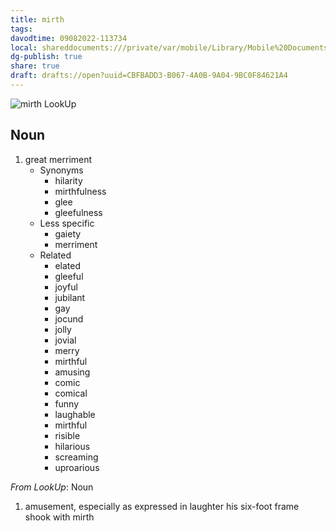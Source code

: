 ```yaml
---
title: mirth
tags: 
davodtime: 09082022-113734
local: shareddocuments:///private/var/mobile/Library/Mobile%20Documents/iCloud~md~obsidian/Documents/OBSHIDDIAN/drafts/CBFBADD3-B067-4A0B-9A04-9BC0F84621A4.md
dg-publish: true
share: true
draft: drafts://open?uuid=CBFBADD3-B067-4A0B-9A04-9BC0F84621A4
---
```


![mirth LookUp](https://i.snap.as/bdsyBkGQ.png)


## Noun

1. great merriment
	- Synonyms
		- hilarity
		- mirthfulness
		- glee
		- gleefulness
	- Less specific
		- gaiety
		- merriment
	- Related
		- elated
		- gleeful
		- joyful
		- jubilant
		- gay
		- jocund
		- jolly
		- jovial
		- merry
		- mirthful
		- amusing
		- comic
		- comical
		- funny
		- laughable
		- mirthful
		- risible
		- hilarious
		- screaming
		- uproarious

*From LookUp*:
Noun
1.	amusement, especially as expressed in laughter
his six-foot frame shook with mirth